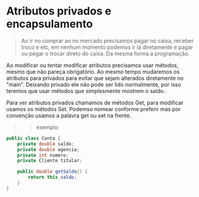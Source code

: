 # Atributos privados e encapsulamento


> Ao ir no comprar ao no mercado precisamos pagar no caixa, receber troco e etc, em nenhum momento podemos ir lá diretamente e pagar ou pegar o trocar direto do caixa. Da mesma forma a programação.

Ao modificar ou tentar modificar atributos precisamos usar métodos, mesmo que não pareça obrigatório. Ao mesmo tempo mudaremos os atributos para privados para evitar que sejam alterados diretamente no "main". Deixando privado ele não pode ser lido normalmente, por isso teremos que usar métodos que simplesmente mostrem o saldo. 

Para ver atributos privados chamamos de métodos Get, para modificar usamos os métodos Set. Podemso nomear conforme preferir mas por convenção usamos a palavra get ou set na frente.

>> exemplo:

```java
public class Conta {
    private double saldo;
    private double agencia;
    private int numero;
    private Cliente titular;

    public double getSaldo() {
        return this.saldo;
    }
}
```
